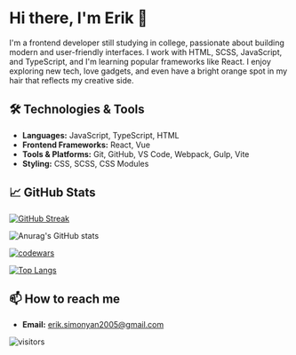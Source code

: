 # Hi there, I'm Erik 👋

I'm a frontend developer still studying in college, passionate about building modern and user-friendly interfaces. I work with HTML, SCSS, JavaScript, and TypeScript, and I'm learning popular frameworks like React. I enjoy exploring new tech, love gadgets, and even have a bright orange spot in my hair that reflects my creative side.

## 🛠️ Technologies & Tools

- **Languages:** JavaScript, TypeScript, HTML
- **Frontend Frameworks:** React, Vue
- **Tools & Platforms:** Git, GitHub, VS Code, Webpack, Gulp, Vite 
- **Styling:** CSS, SCSS, CSS Modules

 ##  📈 GitHub Stats

[![GitHub Streak](http://github-readme-streak-stats.herokuapp.com?user=queen-leksa&theme=monokai)](https://git.io/streak-stats)

![Anurag's GitHub stats](https://github-readme-stats.vercel.app/api?username=simo680&show_icons=true&theme=monokai)

[![codewars](https://www.codewars.com/users/simo680/badges/large)](https://www.codewars.com/users/simo680)

[![Top Langs](https://github-readme-stats.vercel.app/api/top-langs/?username=simo680&layout=compact&theme=monokai)](https://github.com/anuraghazra/github-readme-stats)

## 📫 How to reach me

- **Email:** erik.simonyan2005@gmail.com

![visitors](https://komarev.com/ghpvc/?username=simo680&style=for-the-badge&color=272822)

